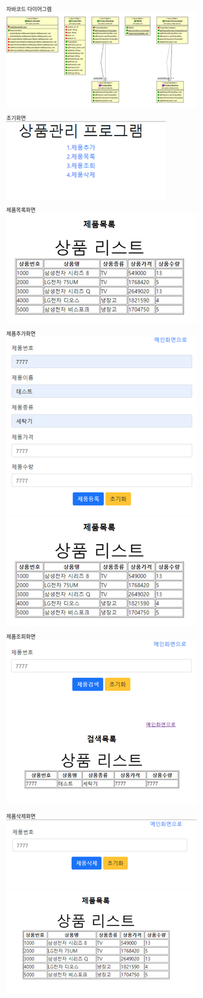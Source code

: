 자바코드 다이어그램
![.cap](cap/diagram.png)<br/>

초기화면<br/>
![.cap](cap/index.png)<br/>

제품목록화면<br/>
![.cap](cap/list.png)<br/>

제품추가화면<br/>
![.cap](cap/add.png)
![.cap](cap/list.png)<br/>

제품조회화면<br/>
![.cap](cap/search.png)
![.cap](cap/search2.png)<br/>

제품삭제화면<br/>
![.cap](cap/delete.png)
![.cap](cap/delete2.png)<br/>